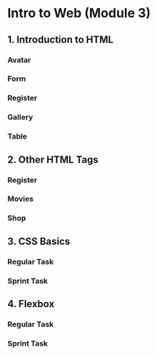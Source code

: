 # Intro to Web (Module 3)

## 1. Introduction to HTML

### Avatar

### Form

### Register

### Gallery

### Table

## 2. Other HTML Tags

### Register

### Movies

### Shop

## 3. CSS Basics

### Regular Task

### Sprint Task

## 4. Flexbox

### Regular Task

### Sprint Task